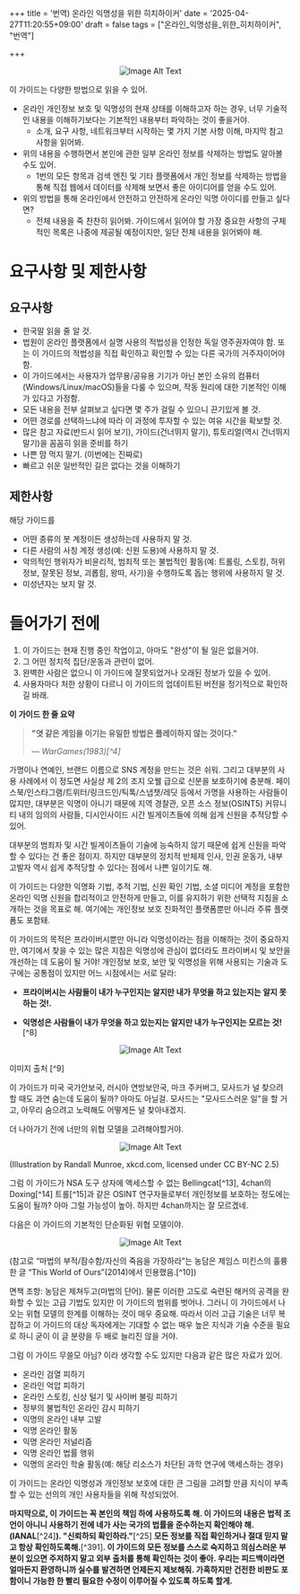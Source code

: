 +++
title = '번역) 온라인 익명성을 위한 히치하이커'
date = '2025-04-27T11:20:55+09:00'
draft = false
tags = ["온라인_익명성을_위한_히치하이커", "번역"]

+++
<p align="center">
<img src="/images/profile.png" alt="Image Alt Text" class="center-image" />
</p>



이 가이드는 다양한 방법으로 읽을 수 있어.

- 온라인 개인정보 보호 및 익명성의 현재 상태를 이해하고자 하는 경우, 너무 기술적인 내용을 이해하기보다는 기본적인 내용부터 파악하는 것이 좋을거야.
    - 소개, 요구 사항, 네트워크부터 시작하는 몇 가지 기본 사항 이해, 마지막 참고 사항을 읽어봐.
- 위의 내용을 수행하면서 본인에 관한 일부 온라인 정보를 삭제하는 방법도 알아볼 수도 있어.
    - 1번의 모든 항목과 검색 엔진 및 기타 플랫폼에서 개인 정보를 삭제하는 방법을 통해 직접 웹에서 데이터를 삭제해 보면서 좋은 아이디어를 얻을 수도 있어.
- 위의 방법을 통해 온라인에서 안전하고 안전하게 온라인 익명 아이디를 만들고 싶다면?
    - 전체 내용을 죽 찬찬히 읽어봐. 가이드에서 읽어야 할 가장 중요한 사항의 구체적인 목록은 나중에 제공될 예정이지만, 일단 전체 내용을 읽어봐야 해.


# 요구사항 및 제한사항

## 요구사항 

- 한국말 읽을 줄 알 것.
- 법원이 온라인 플랫폼에서 실명 사용의 적법성을 인정한 독일 영주권자여야 함. 또는 이 가이드의 적법성을 직접 확인하고 확인할 수 있는 다른 국가의 거주자이어야 함.
- 이 가이드에서는 사용자가 업무용/공유용 기기가 아닌 본인 소유의 컴퓨터 (Windows/Linux/macOS)들을 다룰 수 있으며, 작동 원리에 대한 기본적인 이해가 있다고 가정함.
- 모든 내용을 전부 살펴보고 싶다면 몇 주가 걸릴 수 있으니 끈기있게 볼 것.
- 어떤 경로를 선택하느냐에 따라 이 과정에 투자할 수 있는 여유 시간을 확보할 것.
- 많은 참고 자료(반드시 읽어 보기), 가이드(건너뛰지 말기), 튜토리얼(역시 건너뛰지 말기)을 꼼꼼히 읽을 준비를 하기
- 나쁜 맘 먹지 말기. (이번에는 진짜로)
- 빠르고 쉬운 일반적인 길은 없다는 것을 이해하기

## 제한사항

해당 가이드를

- 어떤 종류의 봇 계정이든 생성하는데 사용하지 말 것.
- 다른 사람의 사칭 계정 생성(예: 신원 도용)에 사용하지 말 것.
- 악의적인 행위자가 비윤리적, 범죄적 또는 불법적인 활동(예: 트롤링, 스토킹, 허위 정보, 잘못된 정보, 괴롭힘, 왕따, 사기)을 수행하도록 돕는 행위에 사용하지 말 것.
- 미성년자는 보지 말 것.

# 들어가기 전에 

1. 이 가이드는 현재 진행 중인 작업이고, 아마도 "완성"이 될 일은 없을거야.
2. 그 어떤 정치적 집단/운동과 관련이 없어.
3. 완벽한 사람은 없으니 이 가이드에 잘못되었거나 오래된 정보가 있을 수 있어.
4. 사용자마다 처한 상황이 다르니 이 가이드의 업데이트된 버전을 정기적으로 확인하길 바래.

**이 가이드 한 줄 요약**

>**"엿 같은 게임을 이기는 유일한 방법은 플레이하지 않는 것이다."**
>
> — *<cite>WarGames(1983)[^4]</cite>*



가명이나 연예인, 브랜드 이름으로 SNS 계정을 만드는 것은 쉬워. 그리고 대부분의 사용 사례에서 이 정도면 사실상 제 2의 조지 오웰 급으로 신분을 보호하기에 충분해. 페이스북/인스타그램/트위터/링크드인/틱톡/스냅챗/레딧 등에서 가명을 사용하는 사람들이 많지만, 대부분은 익명이 아니기 때문에 지역 경찰관, 오픈 소스 정보(OSINT5) 커뮤니티 내의 임의의 사람들, 디시인사이드 시간 빌게이츠들에 의해 쉽게 신원을 추적당할 수 있어.


대부분의 범죄자 및 시간 빌게이츠들이 기술에 능숙하지 않기 때문에 쉽게 신원을 파악할 수 있다는 건 좋은 점이지. 하지만 대부분의 정치적 반체제 인사, 인권 운동가, 내부 고발자 역시 쉽게 추적당할 수 있다는 점에서 나쁜 일이기도 해.


이 가이드는 다양한 익명화 기법, 추적 기법, 신원 확인 기법, 소셜 미디어 계정을 포함한 온라인 익명 신원을 합리적이고 안전하게 만들고, 이를 유지하기 위한 선택적 지침을 소개하는 것을 목표로 해. 여기에는 개인정보 보호 친화적인 플랫폼뿐만 아니라 주류 플랫폼도 포함돼.

이 가이드의 목적은 프라이버시뿐만 아니라 익명성이라는 점을 이해하는 것이 중요하지만, 여기에서 찾을 수 있는 많은 지침은 익명성에 관심이 없더라도 프라이버시 및 보안을 개선하는 데 도움이 될 거야! 개인정보 보호, 보안 및 익명성을 위해 사용되는 기술과 도구에는 공통점이 있지만 어느 시점에서는 서로 달라:


-   **프라이버시는 사람들이 내가 누구인지는 알지만 내가 무엇을 하고 있는지는 알지 못하는 것!.**

-   **익명성은 사람들이 내가 무엇을 하고 있는지는 알지만 내가 누구인지는 모르는 것!** [^8]

<p align="center">
<img src="/images/image01.png" alt="Image Alt Text" class="center-image" />
</p>

이미지 출처 [^9]

이 가이드가 미국 국가안보국, 러시아 연방보안국, 마크 주커버그, 모사드가 널 찾으려 할 때도 과연 숨는데 도움이 될까? 아마도 아닐걸. 모사드는 "모사드스러운 일"을 할 거고, 아무리 숨으려고 노력해도 어떻게든 널 찾아내겠지.

더 나아가기 전에 너만의 위협 모델을 고려해야할거야.

<p align="center">
<img src="/images/1234.png" alt="Image Alt Text" />
</p>

(Illustration by Randall Munroe, xkcd.com, licensed under CC BY-NC 2.5)

그럼 이 가이드가 NSA 도구 상자에 액세스할 수 없는 Bellingcat[^13], 4chan의 Doxing[^14] 트롤[^15]과 같은 OSINT 연구자들로부터 개인정보를 보호하는 정도에는 도움이 될까? 아마 그럴 가능성이 높아. 하지만 4chan까지는 잘 모르겠네.

다음은 이 가이드의 기본적인 단순화된 위협 모델이야.

<p align="center">
<img src="/images/image40.png" alt="Image Alt Text" />
</p>

(참고로 “마법의 부적/잠수함/자신의 죽음을 가장하라”는 농담은 제임스 미킨스의 훌륭한 글 “This World of Ours”(2014)에서 인용했음.[^10])

면책 조항: 농담은 제쳐두고(마법의 단어). 물론 이러한 고도로 숙련된 해커의 공격을 완화할 수 있는 고급 기법도 있지만 이 가이드의 범위를 벗어나. 그러니 이 가이드에서 나오는 위협 모델의 한계를 이해하는 것이 매우 중요해. 따라서 이러 고급 기술은 너무 복잡하고 이 가이드의 대상 독자에게는 기대할 수 없는 매우 높은 지식과 기술 수준을 필요로 하니 굳이 이 글 분량을 두 배로 늘리진 않을 거야.

그럼 이 가이드 무쓸모 아님? 이라 생각할 수도 있지만 다음과 같은 많은 자료가 있어.

- 온라인 검열 피하기
- 온라인 억압 피하기
- 온라인 스토킹, 신상 털기 및 사이버 불링 피하기
- 정부의 불법적인 온라인 감시 피하기
- 익명의 온라인 내부 고발
- 익명 온라인 활동
- 익명 온라인 저널리즘
- 익명 온라인 법률 행위
- 익명의 온라인 학술 활동(예: 해당 리소스가 차단된 과학 연구에 액세스하는 경우)

이 가이드는 온라인 익명성과 개인정보 보호에 대한 큰 그림을 고려할 만큼 지식이 부족할 수 있는 선의의 개인 사용자들을 위해 작성되었어.



**마지막으로, 이 가이드는 꼭 본인의 책임 하에 사용하도록 해. 이 가이드의 내용은 법적 조언이 아니니 사용하기 전에 네가 사는 국가의 법률을 준수하는지 확인해야 해. (IANAL**[^24]**). "신뢰하되 확인하라."**[^25] **모든 정보를 직접 확인하거나 절대 믿지 말고 항상 확인하도록해.**[^391]**. 이 가이드의 모든 정보를 스스로 숙지하고 의심스러운 부분이 있으면 주저하지 말고 외부 출처를 통해 확인하는 것이 좋아. 우리는 피드백이라면 얼마든지 환영하니까 실수를 발견하면 언제든지 제보해줘. 가혹하지만 건전한 비판도 포함이니 가능한 한 빨리 필요한 수정이 이루어질 수 있도록 하도록 할게.**



